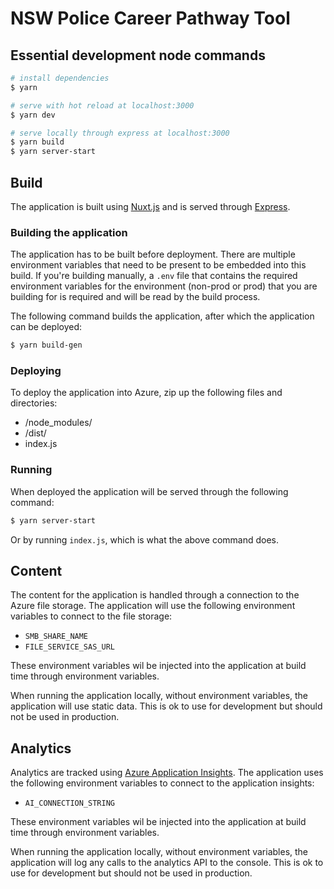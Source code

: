 # NSW Police Career Pathway Tool

## Essential development node commands

```bash
# install dependencies
$ yarn

# serve with hot reload at localhost:3000
$ yarn dev

# serve locally through express at localhost:3000
$ yarn build
$ yarn server-start
```

## Build

The application is built using [Nuxt.js](https://nuxtjs.org) and is served through [Express](https://expressjs.com).

### Building the application

The application has to be built before deployment. There are multiple environment variables that need to be present to be embedded into this build. If you're building manually, a `.env` file that contains the required environment variables for the environment (non-prod or prod) that you are building for is required and will be read by the build process.

The following command builds the application, after which the application can be deployed:

```bash
$ yarn build-gen
```

### Deploying

To deploy the application into Azure, zip up the following files and directories:

* /node_modules/
* /dist/
* index.js

### Running

When deployed the application will be served through the following command:

```bash
$ yarn server-start
```

Or by running `index.js`, which is what the above command does.

## Content

The content for the application is handled through a connection to the Azure file storage. The application will use the following environment variables to connect to the file storage:

- `SMB_SHARE_NAME`
- `FILE_SERVICE_SAS_URL`

These environment variables wil be injected into the application at build time through environment variables. 

When running the application locally, without environment variables, the application will use static data. This is ok to use for development but should not be used in production.

## Analytics

Analytics are tracked using [Azure Application Insights](https://docs.microsoft.com/en-us/azure/azure-monitor/app/app-insights-overview). The application uses the following environment variables to connect to the application insights:

- `AI_CONNECTION_STRING`

These environment variables wil be injected into the application at build time through environment variables. 

When running the application locally, without environment variables, the application will log any calls to the analytics API to the console. This is ok to use for development but should not be used in production.